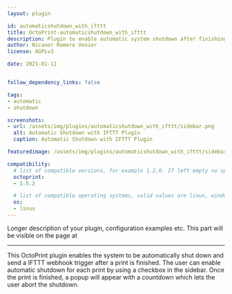 ```yaml
---
layout: plugin

id: automaticshutdown_with_ifttt
title: OctoPrint-automaticshutdown_with_ifttt
description: Plugin to enable automatic system shutdown after finishing a print job
author: Nicanor Romero Venier
license: AGPLv3

date: 2021-01-11


follow_dependency_links: false

tags:
- automatic
- shutdown

screenshots:
- url: /assets/img/plugins/automaticshutdown_with_ifttt/sidebar.png
  alt: Automatic Shutdown with IFTTT Plugin
  caption: Automatic Shutdown with IFTTT Plugin

featuredimage: /assets/img/plugins/automaticshutdown_with_ifttt/sidebar.png

compatibility:
  # list of compatible versions, for example 1.2.0. If left empty no specific version requirement will be assumed
  octoprint:
  - 1.5.2

  # list of compatible operating systems, valid values are linux, windows, macos, leaving empty defaults to all
  os:
  - linux
---
```


Longer description of your plugin, configuration examples etc. This part will be visible on the page at
______

This OctoPrint plugin enables the system to be automatically shut down and send a IFTTT webhook trigger after a print is finished. The user can enable automatic shutdown for each print by using a checkbox in the sidebar. Once the print is finished, a popup will appear with a countdown which lets the user abort the shutdown.
